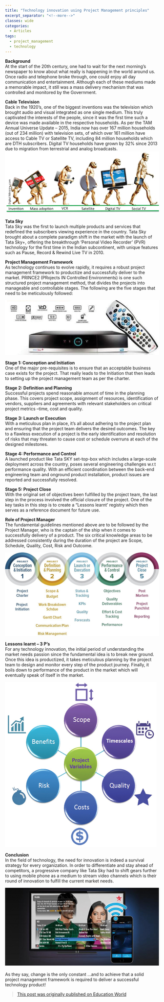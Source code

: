 ```yaml
---
title: "Technology innovation using Project Management principles"
excerpt_separator: "<!--more-->"
classes: wide
categories:
  - Articles
tags:
  - project_management
  - technology
---
```


**Background**  
At the start of the 20th century, one had to wait for the next morning’s newspaper to know about what really is happening in the world around us. Once radio and telephone broke through, one could enjoy all day communication and entertainment. Although each of these mediums made a memorable impact, it still was a mass delivery mechanism that was controlled and monitored by the Government.

<!--more-->

**Cable Television**  
Back in the 1920’s, one of the biggest inventions was the television which brought audio and visual integrated as one single medium. This truly captivated the interests of the people, since it was the first time such a device was made available in the respective households. As per the TAM Annual Universe Update – 2015, India now has over 167 million households (out of 234 million) with television sets, of which over 161 million have access to Cable TV or Satellite TV, including 84 million households which are DTH subscribers. Digital TV households have grown by 32% since 2013 due to migration from terrestrial and analog broadcasts.
![pmi](/assets/images/pmessence_2019_June_Pic1.jpg)

**Tata Sky**  
Tata Sky was the first to launch multiple products and services that redefined the subscribers viewing experience in the country. Tata Sky brought about a complete paradigm shift in the market with the launch of Tata Sky+, offering the breakthrough ‘Personal Video Recorder’ (PVR) technology for the first time in the Indian subcontinent, with unique features such as Pause, Record & Rewind Live TV in 2010.

**Project Management Framework**  
As technology continues to evolve rapidly, it requires a robust project management framework to productize and successfully deliver to the market. PRINCE2 (PRojects IN Controlled Environments) is one such structured project management method, that divides the projects into manageable and controllable stages. The following are the five stages that need to be meticulously followed:

![pmi](/assets/images/pmessence_2019_June_Pic_2.jpg)

**Stage 1: Conception and Initiation**  
One of the major pre-requisites is to ensure that an acceptable business case exists for the project. That really leads to the Initiation that then leads to setting up the project management team as per the charter.

**Stage 2: Definition and Planning**  
Successful projects spend reasonable amount of time in the planning phase. This covers project scope, assignment of resources, identification of vendors, suppliers and agreements with relevant stakeholders on critical project metrics –time, cost and quality.

**Stage 3: Launch or Execution**  
With a meticulous plan in place, it’s all about adhering to the project plan and ensuring that the project team delivers the desired outcomes. The key to a flawless execution of a project is the early identification and resolution of risks that may threaten to cause cost or schedule overruns at each of the designed milestones.

**Stage 4: Performance and Control**  
A launched product like Tata SKY set-top-box which includes a large-scale deployment across the country, poses several engineering challenges w.r.t performance quality. With an efficient coordination between the back-end engineering team and onground product installation, product issues are reported and successfully resolved.

**Stage 5: Project Close**  
With the original set of objectives been fulfilled by the project team, the last step in the process involved the official closure of the project. One of the key tasks in this step is to create a “Lessons learnt’ registry which then serves as a reference document for future use.

**Role of Project Manager**  
The fundamental guidelines mentioned above are to be followed by the Project Manager, who is the captain of the ship when it comes to successfully delivery of a product. The six critical knowledge areas to be addressed consistently during the duration of the project are Scope, Schedule, Quality, Cost, Risk and Outcome.

![pmi](/assets/images/pmessence_2019_June_Pic_3.jpg)

**Lessons learnt – 3 P’s**  
For any technology innovation, the initial period of understanding the market needs passion since the fundamental idea is to break new ground. Once this idea is productized, it takes meticulous planning by the project team to design and monitor every step of the product journey. Finally, it boils down to performance of the product in the market which will eventually speak of itself in the market.

![pmi](/assets/images/pmessence_2019_June_Pic_4.jpg)

**Conclusion**  
In the field of technology, the need for innovation is indeed a survival strategy for every organization. In order to differentiate and stay ahead of competitors, a progressive company like Tata Sky had to shift gears further to using mobile phone as a medium to stream video channels which is their round of innovation to fulfill the current market needs.

![pmi](/assets/images/pmessence_2019_June_Pic_5.jpg)

As they say, change is the only constant …and to achieve that a solid project management framework is required to deliver a successful technology product!

> [This post was originally published on Education World](https://pmibangalorechapter.in/2019/06/22/pm-guest-article-june-2019/)